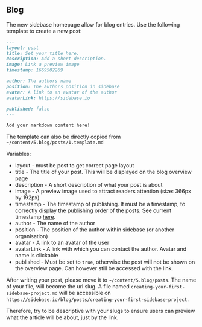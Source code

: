 ## Blog

The new sidebase homepage allow for blog entries. Use the following template to create a new post:

```md
---
layout: post
title: Set your title here.
description: Add a short description.
image: Link a preview image
timestamp: 1669502269

author: The authors name
position: The authors position in sidebase
avatar: A link to an avatar of the author
avatarLink: https://sidebase.io

published: false
---

Add your markdown content here!
```

The template can also be directly copied from `~/content/5.blog/posts/1.template.md`

Variables:

- layout - must be post to get correct page layout
- title - The title of your post. This will be displayed on the blog overview page
- description - A short description of what your post is about
- image - A preview image used to attract readers attention (size: 366px by 192px)
- timestamp - The timestamp of publishing. It must be a timestamp, to correctly display the publishing order of the posts. See current timestamp [here](https://www.currenttimestamp.com/).
- author - The name of the author
- position - The position of the author within sidebase (or another organisation)
- avatar - A link to an avatar of the user
- avatarLink - A link with which you can contact the author. Avatar and name is clickable
- published - Must be set to `true`, otherwise the post will not be shown on the overview page. Can however still be accessed with the link.

After writing your post, please move it to `~/content/5.blog/posts`. The name of your file, will become the url slug.
A file named `creating-your-first-sidebase-project.md` will be accessible on `https://sidebase.io/blog/posts/creating-your-first-sidebase-project`.

Therefore, try to be descriptive with your slugs to ensure users can preview what the article will be about, just by the link.
